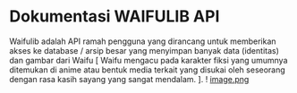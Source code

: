 # Dokumentasi WAIFULIB API
Waifulib adalah API ramah pengguna yang dirancang untuk memberikan akses ke database / arsip besar yang menyimpan banyak data (identitas) dan gambar dari Waifu [ Waifu mengacu pada karakter fiksi yang umumnya ditemukan di anime atau bentuk media terkait yang disukai oleh seseorang dengan rasa kasih sayang yang sangat mendalam. ].
! [image.png]( {https://drive.google.com/file/d/1YSMqDJVJUCHJkqYQQWSi7En9vmaoV2na/view?usp=share_link} )
